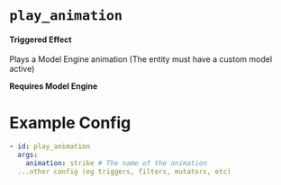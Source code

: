# `play_animation`
#### Triggered Effect

Plays a Model Engine animation (The entity must have a custom model active)

**Requires Model Engine**

# Example Config
```yaml
- id: play_animation
  args:
    animation: strike # The name of the animation
  ...other config (eg triggers, filters, mutators, etc)
```
